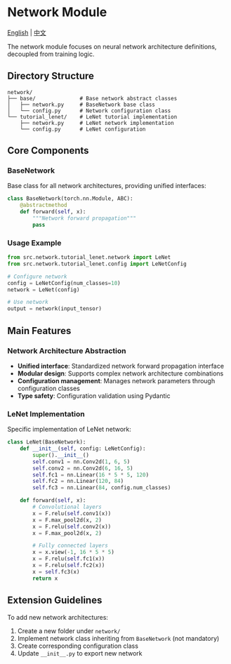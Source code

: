 # Network Module

[English](README.md) | [中文](README_zh.md)

The network module focuses on neural network architecture definitions, decoupled from training logic.

## Directory Structure

```text
network/
├── base/              # Base network abstract classes
│   ├── network.py     # BaseNetwork base class
│   └── config.py      # Network configuration class
└── tutorial_lenet/    # LeNet tutorial implementation
    ├── network.py     # LeNet network implementation
    └── config.py      # LeNet configuration
```

## Core Components

### BaseNetwork

Base class for all network architectures, providing unified interfaces:

```python
class BaseNetwork(torch.nn.Module, ABC):
    @abstractmethod
    def forward(self, x):
        """Network forward propagation"""
        pass
```

### Usage Example

```python
from src.network.tutorial_lenet.network import LeNet
from src.network.tutorial_lenet.config import LeNetConfig

# Configure network
config = LeNetConfig(num_classes=10)
network = LeNet(config)

# Use network
output = network(input_tensor)
```

## Main Features

### Network Architecture Abstraction

- **Unified interface**: Standardized network forward propagation interface
- **Modular design**: Supports complex network architecture combinations
- **Configuration management**: Manages network parameters through configuration classes
- **Type safety**: Configuration validation using Pydantic

### LeNet Implementation

Specific implementation of LeNet network:

```python
class LeNet(BaseNetwork):
    def __init__(self, config: LeNetConfig):
        super().__init__()
        self.conv1 = nn.Conv2d(1, 6, 5)
        self.conv2 = nn.Conv2d(6, 16, 5)
        self.fc1 = nn.Linear(16 * 5 * 5, 120)
        self.fc2 = nn.Linear(120, 84)
        self.fc3 = nn.Linear(84, config.num_classes)

    def forward(self, x):
        # Convolutional layers
        x = F.relu(self.conv1(x))
        x = F.max_pool2d(x, 2)
        x = F.relu(self.conv2(x))
        x = F.max_pool2d(x, 2)

        # Fully connected layers
        x = x.view(-1, 16 * 5 * 5)
        x = F.relu(self.fc1(x))
        x = F.relu(self.fc2(x))
        x = self.fc3(x)
        return x
```

## Extension Guidelines

To add new network architectures:

1. Create a new folder under `network/`
2. Implement network class inheriting from `BaseNetwork` (not mandatory)
3. Create corresponding configuration class
4. Update `__init__.py` to export new network

